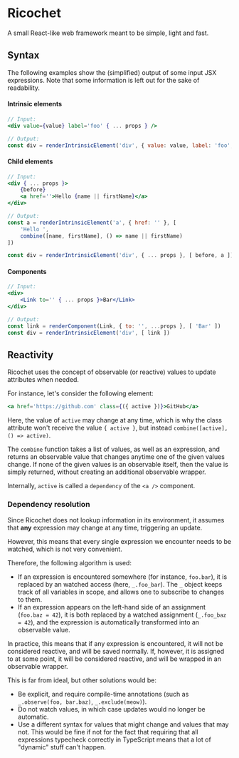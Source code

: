 # Ricochet

A small React-like web framework meant to be simple, light and fast.


## Syntax

The following examples show the (simplified) output of some input JSX
expressions. Note that some information is left out for the sake of readability.

#### Intrinsic elements
```jsx
// Input:
<div value={value} label='foo' { ... props } />

// Output:
const div = renderIntrinsicElement('div', { value: value, label: 'foo', ... props })
```

#### Child elements
```jsx
// Input:
<div { ... props }>
	{before}
	<a href=''>Hello {name || firstName}</a>
</div>

// Output:
const a = renderIntrinsicElement('a', { href: '' }, [
	'Hello ',
	combine([name, firstName], () => name || firstName)
])

const div = renderIntrinsicElement('div', { ... props }, [ before, a ])
```

#### Components
```jsx
// Input:
<div>
	<Link to='' { ... props }>Bar</Link>
</div>

// Output:
const link = renderComponent(Link, { to: '', ...props }, [ 'Bar' ])
const div = renderIntrinsicElement('div', [ link ])
```


## Reactivity

Ricochet uses the concept of observable (or reactive) values to update
attributes when needed.

For instance, let's consider the following element:

```jsx
<a href='https://github.com' class={({ active })}>GitHub</a>
```

Here, the value of `active` may change at any time, which is why
the class attribute won't receive the value `{ active }`, but instead
`combine([active], () => active)`.

The `combine` function takes a list of values, as well as an expression,
and returns an observable value that changes anytime one of the given
values change. If none of the given values is an observable itself, then
the value is simply returned, without creating an additional observable wrapper.

Internally, `active` is called a `dependency` of the `<a />` component.


### Dependency resolution

Since Ricochet does not lookup information in its environment,
it assumes that **any** expression may change at any time,
triggering an update.

However, this means that every single expression we encounter needs
to be watched, which is not very convenient.

Therefore, the following algorithm is used:
- If an expression is encountered somewhere (for instance, `foo.bar`),
  it is replaced by an watched access (here, `_.foo_bar`). The `_` object
	keeps track of all variables in scope, and allows one to subscribe to changes
	to them.
- If an expression appears on the left-hand side of an assignment (`foo.baz = 42`), it
	is both replaced by a watched assignment (`_.foo_baz = 42`), and the expression
	is automatically transformed into an observable value.

In practice, this means that if any expression is encountered, it will not be considered
reactive, and will be saved normally. If, however, it is assigned to at some point,
it will be considered reactive, and will be wrapped in an observable wrapper.

This is far from ideal, but other solutions would be:
- Be explicit, and require compile-time annotations (such as `_.observe(foo, bar.baz)`, `_.exclude(meow)`).
- Do not watch values, in which case updates would no longer be automatic.
- Use a different syntax for values that might change and values that may not. This
  would be fine if not for the fact that requiring that all expressions typecheck
	correctly in TypeScript means that a lot of "dynamic" stuff can't happen.
